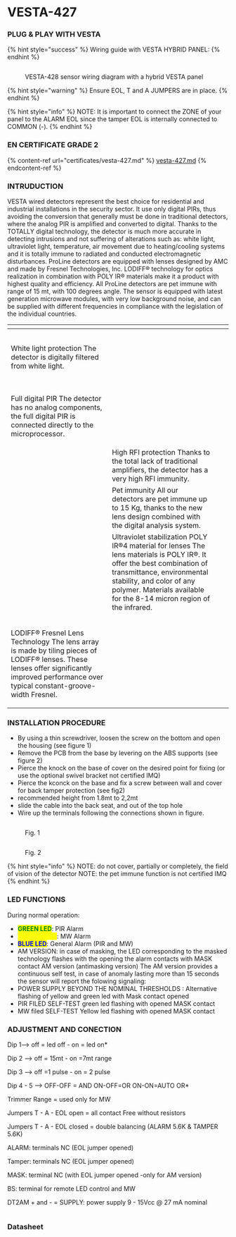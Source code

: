 # VESTA-427

### PLUG & PLAY WITH VESTA



{% hint style="success" %}
Wiring guide with VESTA HYBRID PANEL:&#x20;
{% endhint %}

<figure><img src=".gitbook/assets/image (28).png" alt=""><figcaption><p>VESTA-428 sensor wiring diagram with a hybrid VESTA panel</p></figcaption></figure>

{% hint style="warning" %}
Ensure EOL, T and A JUMPERS are in place.
{% endhint %}

{% hint style="info" %}
NOTE: It is important to connect the ZONE of your panel to the ALARM EOL since the tamper EOL is internally connected to COMMON (-).
{% endhint %}

### EN CERTIFICATE GRADE 2

{% content-ref url="certificates/vesta-427.md" %}
[vesta-427.md](certificates/vesta-427.md)
{% endcontent-ref %}

### INTRUDUCTION

VESTA wired detectors represent the best choice for residential and industrial installations in the security sector. It use only digital PIRs, thus avoiding the conversion that generally must be done in traditional detectors, where the analog PIR is amplified and converted to digital. Thanks to the TOTALLY digital technology, the detector is much more accurate in detecting intrusions and not suffering of alterations such as: white light, ultraviolet light, temperature, air movement due to heating/cooling systems and it is totally immune to radiated and conducted electromagnetic disturbances. ProLine detectors are equipped with lenses designed by AMC and made by Fresnel Technologies, Inc. LODIFF® technology for optics realization in combination with POLY IR® materials make it a product with highest quality and efficiency. All ProLine detectors are pet immune with range of 15 mt, with 100 degrees angle. The sensor is equipped with latest generation microwave modules, with very low background noise, and can be supplied with different frequencies in compliance with the legislation of the individual countries.





<table data-view="cards"><thead><tr><th></th><th></th><th></th><th data-hidden data-card-cover data-type="files"></th></tr></thead><tbody><tr><td><p><img src=".gitbook/assets/image (16).png" alt="" data-size="original"></p><p>White light protection The detector is digitally filtered from white light.</p></td><td></td><td></td><td></td></tr><tr><td><p><img src=".gitbook/assets/image (15).png" alt="" data-size="original"></p><p>Full digital PIR The detector has no analog components, the full digital PIR is connected directly to the microprocessor.</p></td><td></td><td></td><td></td></tr><tr><td><img src=".gitbook/assets/image (14).png" alt="" data-size="original"></td><td>High RFI protection Thanks to the total lack of traditional amplifiers, the detector has a very high RFI immunity.</td><td></td><td></td></tr><tr><td><img src=".gitbook/assets/image (17).png" alt="" data-size="original"></td><td>Pet immunity All our detectors are pet immune up to 15 Kg, thanks to the new lens design combined with the digital analysis system.</td><td></td><td></td></tr><tr><td><img src=".gitbook/assets/image (18).png" alt="" data-size="original"></td><td>Ultraviolet stabilization POLY IR®4 material for lenses The lens materials is POLY IR®. It offer the best combination of transmittance, environmental stability, and color of any polymer. Materials available for the 8-14 micron region of the infrared.</td><td></td><td></td></tr><tr><td><p><img src=".gitbook/assets/image (19).png" alt="" data-size="original"></p><p>LODIFF® Fresnel Lens Technology The lens array is made by tiling pieces of LODIFF® lenses. These lenses offer significantly improved performance over typical constant-groove-width Fresnel.</p></td><td></td><td></td><td></td></tr></tbody></table>

### INSTALLATION PROCEDURE

* By using a thin screwdriver, loosen the screw on the bottom and open the housing (see figure 1)
* Remove the PCB from the base by levering on the ABS supports (see figure 2)
* Pierce the knock on the base of cover on the desired point for fixing (or use the optional swivel bracket not certified IMQ)
* Pierce the kconck on the base and fix a screw between wall and cover for back tamper protection (see fig2)
* recommended height from 1.8mt to 2,2mt
* slide the cable into the back seat, and out of the top hole
* Wire up the terminals following the connections shown in figure.

<figure><img src=".gitbook/assets/image (20).png" alt=""><figcaption><p>Fig. 1</p></figcaption></figure>

<figure><img src=".gitbook/assets/image (21).png" alt=""><figcaption><p>Fig. 2 </p></figcaption></figure>



{% hint style="info" %}
NOTE: do not cover, partially or completely, the field of vision of the detector NOTE: the pet immune function is not certified IMQ
{% endhint %}



### LED FUNCTIONS

During normal operation:

* <mark style="color:green;">**GREEN LED**</mark>: PIR Alarm
* <mark style="color:yellow;">**YELLOW LED**</mark>: MW Alarm
* <mark style="color:blue;">**BLUE LED**</mark>: General Alarm (PIR and MW)
* AM VERSION: in case of masking, the LED corresponding to the masked technology flashes with the opening the alarm contacts with MASK contact AM version (antimasking version) The AM version provides a continuous self test, in case of anomaly lasting more than 15 seconds the sensor will report the folowing signaling:
* POWER SUPPLY BEYOND THE NOMINAL THRESHOLDS : Alternative flashing of yellow and green led with Mask contact opened
* PIR FILED SELF-TEST green led flashing with opened MASK contact
* MW filed SELF-TEST Yellow led flashing with opened MASK contact



### ADJUSTMENT AND CONECTION

Dip 1--> off = led off - on = led on\*

Dip 2 --> off = 15mt - on =7mt range&#x20;

Dip 3 --> off =1 pulse - on = 2 pulse&#x20;

Dip 4 - 5 --> OFF-OFF = AND ON-OFF=OR ON-ON=AUTO OR\*&#x20;

Trimmer Range = used only for MW&#x20;

Jumpers T - A - EOL open = all contact Free without resistors&#x20;

Jumpers T - A - EOL closed = double balancing (ALARM 5.6K & TAMPER 5.6K)&#x20;

ALARM: terminals NC (EOL jumper opened)&#x20;

Tamper: terminals NC (EOL jumper opened)&#x20;

MASK: terminal NC (with EOL jumper opened -only for AM version)&#x20;

BS: terminal for remote LED control and MW&#x20;

DT2AM + and - = SUPPLY: power supply 9 - 15Vcc @ 27 mA nominal



<figure><img src=".gitbook/assets/image (30).png" alt=""><figcaption></figcaption></figure>

### Datasheet

<figure><img src=".gitbook/assets/image (29).png" alt=""><figcaption></figcaption></figure>



